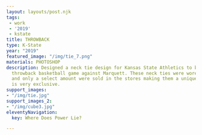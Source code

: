 ```yaml
---
layout: layouts/post.njk
tags:
 - work
 - '2019'
 - kstate
title: THROWBACK
type: K-State
year: "2019"
featured_image: "/img/tie_7.png"
materials: PHOTOSHOP
description: Designed a neck tie design for Kansas State Athletics to be used at the
  throwback basketball game against Marquett. These neck ties were wore by the coaches
  and only a select amount were sold in the stores making them a unique item that
  is very exclusive.
support_images:
- "/img/tie.jpg"
support_images_2:
- "/img/cube3.jpg"
eleventyNavigation:
  key: Where Does Power Lie?

---
```


